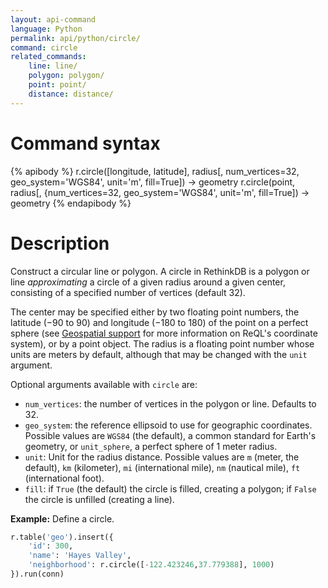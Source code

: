 ```yaml
---
layout: api-command
language: Python
permalink: api/python/circle/
command: circle
related_commands:
    line: line/
    polygon: polygon/
    point: point/
    distance: distance/
---
```

# Command syntax #

{% apibody %}
r.circle([longitude, latitude], radius[, num_vertices=32, geo_system='WGS84', unit='m', fill=True]) &rarr; geometry
r.circle(point, radius[, {num_vertices=32, geo_system='WGS84', unit='m', fill=True]) &rarr; geometry
{% endapibody %}

# Description #

Construct a circular line or polygon. A circle in RethinkDB is a polygon or line *approximating* a circle of a given radius around a given center, consisting of a specified number of vertices (default 32).

The center may be specified either by two floating point numbers, the latitude (&minus;90 to 90) and longitude (&minus;180 to 180) of the point on a perfect sphere (see [Geospatial support](/docs/geo-support/) for more information on ReQL's coordinate system), or by a point object. The radius is a floating point number whose units are meters by default, although that may be changed with the `unit` argument.

Optional arguments available with `circle` are:

* `num_vertices`: the number of vertices in the polygon or line. Defaults to 32.
* `geo_system`: the reference ellipsoid to use for geographic coordinates. Possible values are `WGS84` (the default), a common standard for Earth's geometry, or `unit_sphere`, a perfect sphere of 1 meter radius.
* `unit`: Unit for the radius distance. Possible values are `m` (meter, the default), `km` (kilometer), `mi` (international mile), `nm` (nautical mile), `ft` (international foot).
* `fill`: if `True` (the default) the circle is filled, creating a polygon; if `False` the circle is unfilled (creating a line).



__Example:__ Define a circle.

```py
r.table('geo').insert({
    'id': 300,
    'name': 'Hayes Valley',
    'neighborhood': r.circle([-122.423246,37.779388], 1000)
}).run(conn)
```
